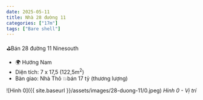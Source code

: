 ```yaml
---
date: 2025-05-11
title: Nhà 28 đường 11
categories: ["17m"]
tags: ["Bare shell"] 
---
```

⛳️Bán 28 đường 11 Ninesouth
- 🌍 Hướng Nam
- Diện tích: 7 x 17,5 (122,5m<sup>2</sup>)
- Bàn giao: Nhà Thô
💥bán 17 tỷ (thương lượng)


![Hinh 0]({{ site.baseurl }}/assets/images/28-duong-11/0.jpeg)
_Hinh 0 - Vị trí_
